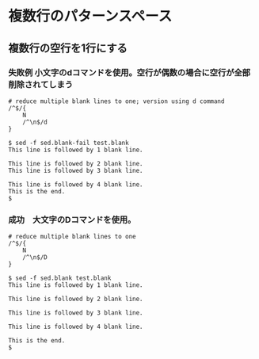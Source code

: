 # 複数行のパターンスペース
## 複数行の空行を1行にする
### 失敗例  小文字のdコマンドを使用。空行が偶数の場合に空行が全部削除されてしまう
```
# reduce multiple blank lines to one; version using d command
/^$/{
    N
    /^\n$/d
}
```
```
$ sed -f sed.blank-fail test.blank
This line is followed by 1 blank line.

This line is followed by 2 blank line.
This line is followed by 3 blank line.

This line is followed by 4 blank line.
This is the end.
$
```
### 成功　大文字のDコマンドを使用。
```
# reduce multiple blank lines to one
/^$/{
    N
    /^\n$/D
}
```
```
$ sed -f sed.blank test.blank
This line is followed by 1 blank line.

This line is followed by 2 blank line.

This line is followed by 3 blank line.

This line is followed by 4 blank line.

This is the end.
$
```